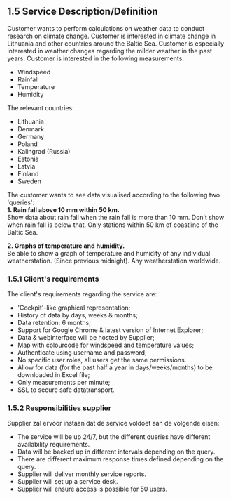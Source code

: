 ## 1.5 Service Description/Definition

Customer wants to perform calculations on weather data to conduct research on climate change. Customer is interested in climate change in Lithuania and other countries around the Baltic Sea. Customer is especially interested in weather changes regarding the milder weather in the past years. Customer is interested in the following measurements:
- Windspeed
- Rainfall
- Temperature
- Humidity

The relevant countries:
- Lithuania
- Denmark
- Germany
- Poland
- Kalingrad (Russia)
- Estonia
- Latvia
- Finland
- Sweden

The customer wants to see data visualised according to the following two 'queries':  
__1. Rain fall above 10 mm within 50 km.__  
Show data about rain fall when the rain fall is more than 10 mm. Don’t show when rain fall is below that. Only stations within 50 km of coastline of the Baltic Sea. 

__2. Graphs of temperature and humidity.__  
Be able to show a graph of temperature and humidity of any individual
weatherstation. (Since previous midnight). Any weatherstation worldwide.


### 1.5.1 Client's requirements

The client's requirements regarding the service are:

- 'Cockpit'-like graphical representation;
- History of data by days, weeks & months;
- Data retention: 6 months;
- Support for Google Chrome & latest version of Internet Explorer;
- Data & webinterface will be hosted by Supplier;
- Map with colourcode for windspeed and temperature values;
- Authenticate using username and password;
- No specific user roles, all users get the same permissions.
- Allow for data (for the past half a year in days/weeks/months) to be downloaded in Excel file;
- Only measurements per minute;
- SSL to secure safe datatransport.

### 1.5.2 Responsibilities supplier

Supplier zal ervoor instaan dat de service voldoet aan de volgende eisen:

- The service will be up 24/7, but the different queries have different availability requirements.
- Data will be backed up in different intervals depending on the query.
- There are different maximum response times defined depending on the query.
- Supplier will deliver monthly service reports.
- Supplier will set up a service desk.
- Supplier will ensure access is possible for 50 users.